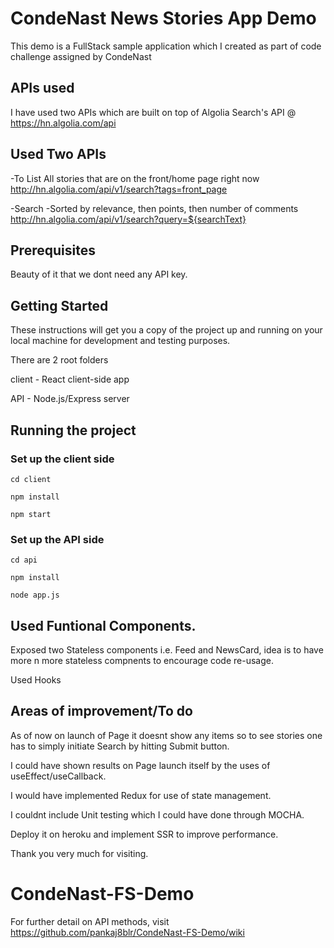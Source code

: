 # CondeNast News Stories App Demo

This demo is a FullStack sample application which I created as part of code challenge assigned by CondeNast

## APIs used

I have used two APIs which are built on top of Algolia Search's API @ https://hn.algolia.com/api

## Used Two APIs

-To List All stories that are on the front/home page right now
http://hn.algolia.com/api/v1/search?tags=front_page

-Search
-Sorted by relevance, then points, then number of comments
http://hn.algolia.com/api/v1/search?query=${searchText}

## Prerequisites

Beauty of it that we dont need any API key.

## Getting Started

These instructions will get you a copy of the project up and running on your local machine for development and testing purposes.

There are 2 root folders

client - React client-side app

API - Node.js/Express server

## Running the project

### Set up the client side

```
cd client
```

```
npm install
```

```
npm start
```

### Set up the API side

```
cd api
```

```
npm install
```

```
node app.js
```

## Used Funtional Components.

Exposed two Stateless components i.e. Feed and NewsCard, idea is to have more n more stateless compnents to encourage code re-usage.

Used Hooks

## Areas of improvement/To do

As of now on launch of Page it doesnt show any items so to see stories one has to simply initiate Search by hitting Submit button.

I could have shown results on Page launch itself by the uses of useEffect/useCallback.

I would have implemented Redux for use of state management.

I couldnt include Unit testing which I could have done through MOCHA.

Deploy it on heroku and implement SSR to improve performance.

Thank you very much for visiting.

# CondeNast-FS-Demo

For further detail on API methods, visit https://github.com/pankaj8blr/CondeNast-FS-Demo/wiki
